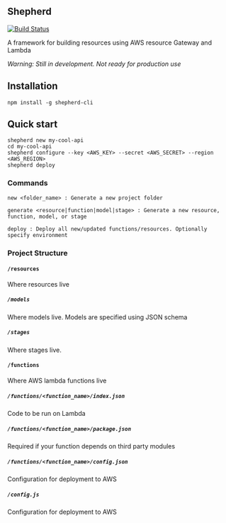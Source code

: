 ## Shepherd

[![Build Status](https://travis-ci.org/bustlelabs/shepherd.svg?branch=master)](https://travis-ci.org/bustlelabs/shepherd)

A framework for building resources using AWS resource Gateway and Lambda

*Warning: Still in development. Not ready for production use*

## Installation

`npm install -g shepherd-cli`

## Quick start

```
shepherd new my-cool-api
cd my-cool-api
shepherd configure --key <AWS_KEY> --secret <AWS_SECRET> --region <AWS_REGION>
shepherd deploy
```

### Commands

```
new <folder_name> : Generate a new project folder
```

```
generate <resource|function|model|stage> : Generate a new resource, function, model, or stage
```

```
deploy : Deploy all new/updated functions/resources. Optionally specify environment
```

### Project Structure

#### `/resources`

Where resources live

##### `/models`

Where models live. Models are specified using JSON schema

##### `/stages`

Where stages live.

#### `/functions`

Where AWS lambda functions live

##### `/functions/<function_name>/index.json`

Code to be run on Lambda

##### `/functions/<function_name>/package.json`

Required if your function depends on third party modules

##### `/functions/<function_name>/config.json`

Configuration for deployment to AWS

##### `/config.js`

Configuration for deployment to AWS
